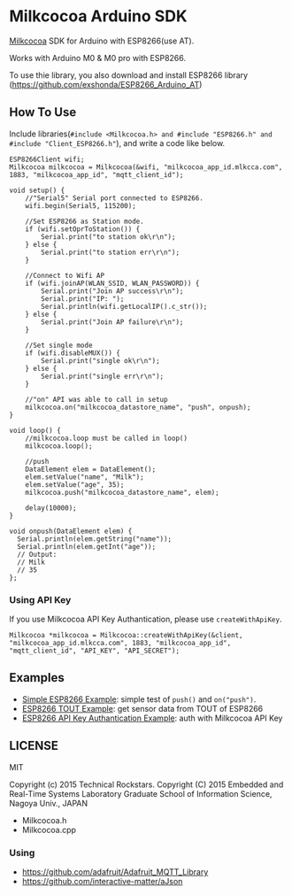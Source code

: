 Milkcocoa Arduino SDK
=====

[Milkcocoa](https://mlkcca.com/) SDK for Arduino with ESP8266(use AT).

Works with Arduino M0 & M0 pro with ESP8266.

To use thie library, you also download and install ESP8266 library 
(https://github.com/exshonda/ESP8266_Arduino_AT)

## How To Use

Include libraries(`#include <Milkcocoa.h> and #include "ESP8266.h" and #include "Client_ESP8266.h"`), and write a code like below.

```
ESP8266Client wifi;
Milkcocoa milkcocoa = Milkcocoa(&wifi, "milkcocoa_app_id.mlkcca.com", 1883, "milkcocoa_app_id", "mqtt_client_id");

void setup() {
	//"Serial5" Serial port connected to ESP8266.
	wifi.begin(Serial5, 115200);

	//Set ESP8266 as Station mode.
	if (wifi.setOprToStation()) {
		Serial.print("to station ok\r\n");
	} else {
		Serial.print("to station err\r\n");
	}

	//Connect to Wifi AP
	if (wifi.joinAP(WLAN_SSID, WLAN_PASSWORD)) {
		Serial.print("Join AP success\r\n");
		Serial.print("IP: ");
		Serial.println(wifi.getLocalIP().c_str());    
	} else {
		Serial.print("Join AP failure\r\n");
	}
    
	//Set single mode
	if (wifi.disableMUX()) {
		Serial.print("single ok\r\n");
	} else {
		Serial.print("single err\r\n");
	}

	//"on" API was able to call in setup
	milkcocoa.on("milkcocoa_datastore_name", "push", onpush);
}

void loop() {
	//milkcocoa.loop must be called in loop()
	milkcocoa.loop();

	//push
	DataElement elem = DataElement();
	elem.setValue("name", "Milk");
	elem.setValue("age", 35);
	milkcocoa.push("milkcocoa_datastore_name", elem);

	delay(10000);
}

void onpush(DataElement elem) {
  Serial.println(elem.getString("name"));
  Serial.println(elem.getInt("age"));
  // Output:
  // Milk
  // 35
};
```

### Using API Key

If you use Milkcocoa API Key Authantication, please use `createWithApiKey`.

```
Milkcocoa *milkcocoa = Milkcocoa::createWithApiKey(&client, "milkcocoa_app_id.mlkcca.com", 1883, "milkcocoa_app_id", "mqtt_client_id", "API_KEY", "API_SECRET");
```


## Examples

- [Simple ESP8266 Example](https://github.com/milk-cocoa/Milkcocoa_Arduino_SDK/blob/master/examples/milkcocoa_esp8266/milkcocoa_esp8266.ino): simple test of `push()` and `on("push")`.
- [ESP8266 TOUT Example](https://github.com/milk-cocoa/Milkcocoa_Arduino_SDK/blob/master/examples/milkcocoa_esp8266_tout/milkcocoa_esp8266_tout.ino): get sensor data from TOUT of ESP8266
- [ESP8266 API Key Authantication Example](https://github.com/milk-cocoa/Milkcocoa_Arduino_SDK/blob/master/examples/milkcocoa_esp8266_apikey_auth/milkcocoa_esp8266_apikey_auth.ino): auth with Milkcocoa API Key


## LICENSE

MIT



Copyright (c) 2015 Technical Rockstars.
Copyright (C) 2015 Embedded and Real-Time Systems Laboratory
              Graduate School of Information Science, Nagoya Univ., JAPAN

- Milkcocoa.h
- Milkcocoa.cpp

### Using

- https://github.com/adafruit/Adafruit_MQTT_Library
- https://github.com/interactive-matter/aJson

